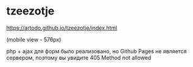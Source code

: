 # tzeezotje
https://artodo.github.io/tzeezotje/index.html

(mobile view - 576px)


php + ajax для форм было реализовано, но Github Pages не является сервером, поэтому вы увидите 405 Method not allowed
